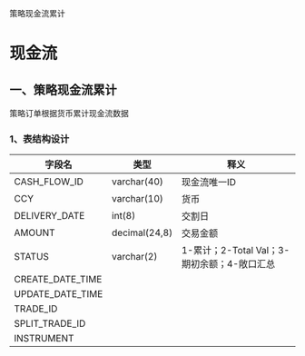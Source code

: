 策略现金流累计

# 现金流

## 一、策略现金流累计

策略订单根据货币累计现金流数据

### 1、表结构设计

| 字段名           | 类型          | 释义                                        |
| ---------------- | ------------- | ------------------------------------------- |
| CASH_FLOW_ID     | varchar(40)   | 现金流唯一ID                                |
| CCY              | varchar(10)   | 货币                                        |
| DELIVERY_DATE    | int(8)        | 交割日                                      |
| AMOUNT           | decimal(24,8) | 交易金额                                    |
| STATUS           | varchar(2)    | 1-累计；2-Total Val；3-期初余额；4-敞口汇总 |
| CREATE_DATE_TIME |               |                                             |
| UPDATE_DATE_TIME |               |                                             |
| TRADE_ID         |               |                                             |
| SPLIT_TRADE_ID   |               |                                             |
| INSTRUMENT       |               |                                             |

